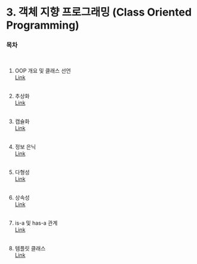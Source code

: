 # 3. 객체 지향 프로그래밍 (Class Oriented Programming)

### 목차
   
 <br/>
   
  1) OOP 개요 및 클래스 선언<br/>
  [Link](https://github.com/adrian0220/Study_cpp/blob/main/3.%20%EA%B0%9D%EC%B2%B4%20%EC%A7%80%ED%96%A5%20%ED%94%84%EB%A1%9C%EA%B7%B8%EB%9E%98%EB%B0%8D/%231.%20OOP%EC%99%80%20%ED%81%B4%EB%9E%98%EC%8A%A4%20%EC%84%A0%EC%96%B8.md)
  <br/><br/>

  2) 추상화<br/>
  [Link](https://github.com/adrian0220/Study_cpp/blob/main/3.%20%EA%B0%9D%EC%B2%B4%20%EC%A7%80%ED%96%A5%20%ED%94%84%EB%A1%9C%EA%B7%B8%EB%9E%98%EB%B0%8D/%232.%20%EC%B6%94%EC%83%81%ED%99%94.md)
  <br/><br/>
  
  3) 캡슐화<br/>
  [Link](https://github.com/adrian0220/Study_cpp/blob/main/3.%20%EA%B0%9D%EC%B2%B4%20%EC%A7%80%ED%96%A5%20%ED%94%84%EB%A1%9C%EA%B7%B8%EB%9E%98%EB%B0%8D/%233.%20%EC%BA%A1%EC%8A%90%ED%99%94.md)
  <br/><br/>
  
  4) 정보 은닉<br/>
  [Link](https://github.com/adrian0220/Study_cpp/blob/main/3.%20%EA%B0%9D%EC%B2%B4%20%EC%A7%80%ED%96%A5%20%ED%94%84%EB%A1%9C%EA%B7%B8%EB%9E%98%EB%B0%8D/%234.%20%EC%A0%95%EB%B3%B4%20%EC%9D%80%EB%8B%89.md)
  <br/><br/>
  
  5) 다형성<br/>
  [Link](https://github.com/adrian0220/Study_cpp/blob/main/3.%20%EA%B0%9D%EC%B2%B4%20%EC%A7%80%ED%96%A5%20%ED%94%84%EB%A1%9C%EA%B7%B8%EB%9E%98%EB%B0%8D/%235.%20%EB%8B%A4%ED%98%95%EC%84%B1.md)
  <br/><br/>
  
  6) 상속성<br/>
  [Link](https://github.com/adrian0220/Study_cpp/blob/main/3.%20%EA%B0%9D%EC%B2%B4%20%EC%A7%80%ED%96%A5%20%ED%94%84%EB%A1%9C%EA%B7%B8%EB%9E%98%EB%B0%8D/%236.%20%EC%83%81%EC%86%8D.md)
  <br/><br/>
  
  7) is-a 및 has-a 관계<br/>
  [Link](https://github.com/adrian0220/Study_cpp/blob/main/3.%20%EA%B0%9D%EC%B2%B4%20%EC%A7%80%ED%96%A5%20%ED%94%84%EB%A1%9C%EA%B7%B8%EB%9E%98%EB%B0%8D/%237.%20is-a%20%EB%B0%8F%20has-a%20%EA%B4%80%EA%B3%84.md)
  <br/><br/>
  
   8) 템플릿 클래스<br/>
  [Link]()
  <br/><br/>
